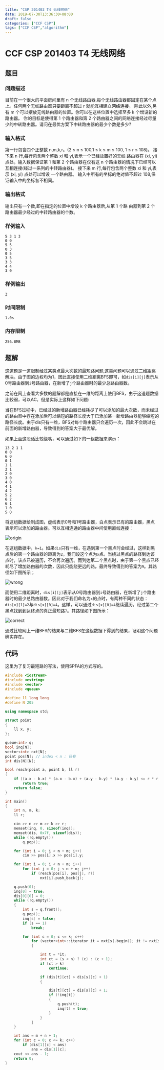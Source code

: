 ```yaml
---
title: "CSP 201403 T4 无线网络"
date: 2019-07-30T13:36:30+08:00
draft: false
categories: ["CCF CSP"]
tags: ["CCF CSP","algorithm"]
---
```


# CCF CSP 201403 T4 无线网络

## 题目

### 问题描述

目前在一个很大的平面房间里有 n 个无线路由器,每个无线路由器都固定在某个点上。任何两个无线路由器只要距离不超过 r 就能互相建立网络连接。
除此以外,另有 m 个可以摆放无线路由器的位置。你可以在这些位置中选择至多 k 个增设新的路由器。
你的目标是使得第 1 个路由器和第 2 个路由器之间的网络连接经过尽量少的中转路由器。请问在最优方案下中转路由器的最少个数是多少?

### 输入格式

第一行包含四个正整数 n,m,k,r。(2 ≤ n ≤ 100,1 ≤ k ≤ m ≤ 100, 1 ≤ r ≤ 108)。
接下来 n 行,每行包含两个整数 xi 和 yi,表示一个已经放置好的无线 路由器在 (xi, yi) 点处。输入数据保证第 1 和第 2 个路由器在仅有这 n 个路由器的情况下已经可以互相连接(经过一系列的中转路由器)。
接下来 m 行,每行包含两个整数 xi 和 yi,表示 (xi, yi) 点处可以增设 一个路由器。
输入中所有的坐标的绝对值不超过 108,保证输入中的坐标各不相同。

### 输出格式

输出只有一个数,即在指定的位置中增设 k 个路由器后,从第 1 个路 由器到第 2 个路由器最少经过的中转路由器的个数。

### 样例输入

    5 3 1 3
    0 0
    5 5
    0 3
    0 5
    3 5
    3 3
    4 4
    3 0

### 样例输出

	2

### 时间限制

	1.0s

### 内存限制

	256.0MB

## 题解

这道题是一道限制经过某类点最大次数的最短路问题,这类问题可以通过二维距离解决。由于图的边权均为1，因此直接使用二维距离BFS即可，如`dis[i][j]`表示从0号路由器到`i`号路由器，在新增了`j`个路由器时的最少总路由器数。

之前在网上查看大多数的题解都是直接在一维的距离上使用BFS，由于这道题数据比较弱，可以AC，但是实际上这样如下问题:

当在BFS过程中，已经过的新增路由器已经耗尽了可以添加的最大次数，而未经过的路由器中存在添加后可以缩短的路径长度大于已添加某一新增路由器能够缩短的路径长度。由于dis只有一维，BFS对每个路由器只会遍历一次，因此不会跳过在前面的新增路由器，导致得到的答案大于最优解。

如果上面这段话比较绕嘴，可以通过如下的一组数据来演示：

    13 2 1 1
    0 0
    6 0
    0 1
    1 1
    2 1
    2 0
    3 0
    4 0
    4 1
    4 2
    5 2
    6 2
    6 1
    1 0
    5 0

将这组数据绘制成图，虚线表示0号和1号路由器，白点表示已有的路由器，黑点表示可以添加的路由器。可以互相连通的路由器中间使用直线连接：

![origin](</img/csp-201403-t4/origin.png>)

在这组数据中，`k=1`。如果`dis`只有一维，在遇到第一个黑点时会经过，这样到黑点后的第一个路由器的距离为`2`，我们设这个点为`x`点。当绕过黑点的路径到达该点时，该点已被遍历，不会再次遍历。而到达第二个黑点时，由于第一个黑点已经耗尽了增加路由器的次数，因此只能绕更远的路。最终导致得到的答案为`9`。其路径如下图所示；

![wrong](</img/csp-201403-t4/wrong.png>)

而使用二维距离时，`dis[i][j]`表示从0号路由器到`i`号路由器，在新增了`j`个路由器时的最少总路由器数。因此对于我们命名为`x`的点时，有两种不同的状态：`dis[x][1]=2`与`dis[x][0]=4`。这样，可以通过`dis[x][0]=4`继续遍历，经过第二个黑点找到到达终点的真正最短路`7`。其路径如下图所示：

![correct](</img/csp-201403-t4/correct.png>)

通过比较网上一维BFS的结果与二维BFS在这组数据下得到的结果，证明这个问题确实存在。

## 代码

这里为了复习最短路的写法，使用SPFA的方式写的。

```c++
#include <iostream>
#include <cstring>
#include <vector>
#include <queue>

#define ll long long
#define N 205

using namespace std;

struct point
{
    ll x, y;
};

queue<int> q;
bool inq[N];
vector<int> nxt[N];
point pos[N]; // index < n : 已有
int dis[N][N];

bool reach(point a, point b, ll r)
{
    if ((a.x - b.x) * (a.x - b.x) + (a.y - b.y) * (a.y - b.y) <= r * r)
        return true;
    return false;
}

int main()
{
    int n, m, k;
    ll r;

    cin >> n >> m >> k >> r;
    memset(inq, 0, sizeof(inq));
    memset(dis, 0x7f, sizeof(dis));
    while (!q.empty())
        q.pop();

    for (int i = 0; i < n + m; i++)
        cin >> pos[i].x >> pos[i].y;

    for (int i = 0; i < n + m; i++)
        for (int j = 0; j < n + m; j++)
            if (reach(pos[i], pos[j], r))
                nxt[i].push_back(j);

    q.push(0);
    inq[0] = true;
    dis[0][0] = 0;
    while (!q.empty())
    {
        int s = q.front();
        q.pop();
        inq[s] = false;
        if (s == 1)
            break;

        for (int c = 0; c <= k; c++)
            for (vector<int>::iterator it = nxt[s].begin(); it != nxt[s].end(); it++)
            {

                int t = *it;
                int ct = (s < n) ? (c) : (c + 1);
                if (ct > k)
                    continue;

                if (dis[t][ct] > dis[s][c] + 1)
                {

                    dis[t][ct] = dis[s][c] + 1;
                    if (!inq[t])
                    {
                        q.push(t);
                        inq[t] = true;
                    }
                }
            }
    }

    int ans = m + n + 1;
    for (int c = 0; c <= k; c++)
        if (dis[1][c] < ans)
            ans = dis[1][c];
    cout << ans - 1;
    return 0;
}
```